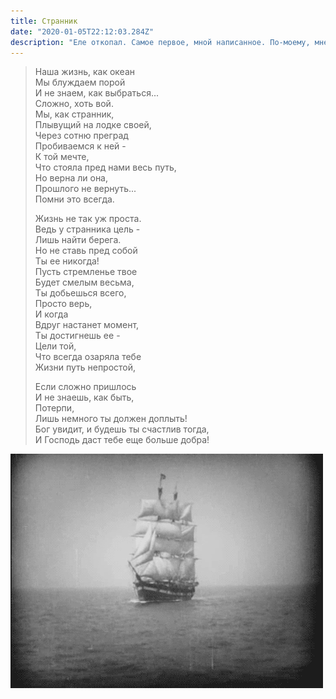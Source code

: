 ```yaml
---
title: Странник
date: "2020-01-05T22:12:03.284Z"
description: "Еле откопал. Самое первое, мной написанное. По-моему, мне было лет 17:)"
---
```


>  Наша жизнь, как океан </br>
>  Мы блуждаем порой</br>
>  И не знаем, как выбраться...</br>
>  Сложно, хоть вой.</br>
>  Мы, как странник,</br>
>  Плывущий на лодке своей,</br>
>  Через сотню преград</br>
>  Пробиваемся к ней -</br>
>  К той мечте,</br>
>  Что стояла пред нами весь путь,</br>
>  Но верна ли она,</br>
>  Прошлого не вернуть...</br>
>  Помни это всегда.</br>
>  
>  Жизнь не так уж проста.</br>
>  Ведь у странника цель -</br>
>  Лишь найти берега.</br>
>  Но не ставь пред собой</br>
>  Ты ее никогда!</br>
>  Пусть стремленье твое</br>
>  Будет смелым весьма,</br>
>  Ты добьешься всего,</br>
>  Просто верь,</br>
>  И когда</br>
>  Вдруг настанет момент,</br>
>  Ты достигнешь ее -</br>
>  Цели той,</br>
>  Что всегда озаряла тебе</br>
>  Жизни путь непростой,</br>
>  
>  Если сложно пришлось</br>
>  И не знаешь, как быть,</br>
>  Потерпи,</br>
>  Лишь немного ты должен доплыть!</br>
>  Бог увидит, и будешь ты счастлив тогда,</br>
>  И Господь даст тебе еще больше добра!</br>

![Korabl](./korabl.gif)
